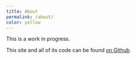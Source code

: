 ```yaml
---
title: About
permalink: /about/
color: yellow
---
```


This is a work in progress.

This site and all of its code can be found [on Github](https://github.com/pkriete/pkriete.github.io).
